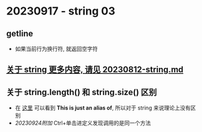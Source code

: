 # 20230917 - string 03

## getline
* 如果当前行为换行符, 就返回空字符

## [关于 string 更多内容, 请见 20230812-string.md](./20230812-string)

## 关于 string.length() 和 string.size() 区别
* 在 [这里](https://www.w3schools.com/cpp/cpp_strings_length.asp) 可以看到 **This is just an alias of**, 所以对于 string 来说理论上没有区别
* *20230924附加* Ctrl+单击进定义发现调用的是同一个方法
